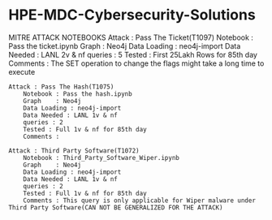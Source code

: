 # HPE-MDC-Cybersecurity-Solutions

MITRE ATTACK NOTEBOOKS
    Attack : Pass The Ticket(T1097)
        Notebook : Pass the ticket.ipynb
        Graph    : Neo4j
        Data Loading : neo4j-import
        Data Needed : LANL 2v & nf
        queries : 5
        Tested : First 25Lakh Rows for 85th day
        Comments : The SET operation to change the flags might take a long time to execute

    Attack : Pass The Hash(T1075)
        Notebook : Pass the hash.ipynb
        Graph    : Neo4j
        Data Loading : neo4j-import
        Data Needed : LANL 1v & nf
        queries : 2
        Tested : Full 1v & nf for 85th day
        Comments :

    Attack : Third Party Software(T1072)
        Notebook : Third_Party_Software_Wiper.ipynb
        Graph    : Neo4j
        Data Loading : neo4j-import
        Data Needed : LANL 1v & nf
        queries : 2
        Tested : Full 1v & nf for 85th day
        Comments : This query is only applicable for Wiper malware under Third Party Software(CAN NOT BE GENERALIZED FOR THE ATTACK)

